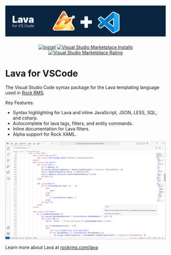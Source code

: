 <h1 align="center">
  <br>
  <a href="https://marketplace.visualstudio.com/items?itemName=TriumphTech.language-lava"><img src="https://raw.githubusercontent.com/Triumph-Tech/vscode-lava-syntax/master/images/hub-banner.png" alt="Lava for VSCode"></a>
</h1>


<p align="center">
    <a href="https://marketplace.visualstudio.com/items?itemName=TriumphTech.language-lava">
    <img alt="Install" src="https://img.shields.io/badge/vscode-install-blue.svg?style=popout-square"></a>
    <a href="https://marketplace.visualstudio.com/items?itemName=TriumphTech.language-lava">
    <img alt="Visual Studio Marketplace Installs" src="https://img.shields.io/visual-studio-marketplace/d/TriumphTech.language-lava?style=flat-square"></a>
    <a href="https://marketplace.visualstudio.com/items?itemName=TriumphTech.language-lava">
    <img alt="Visual Studio Marketplace Rating" src="https://img.shields.io/visual-studio-marketplace/r/TriumphTech.language-lava?style=flat-square">
    </a>
</p>


# Lava for VSCode

The Visual Studio Code syntax package for the Lava templating language used in [Rock RMS](https://www.rockrms.com).

Key Features:
- Syntax highlighting for Lava and inline JavaScript, JSON, LESS, SQL, and csharp.
- Autocomplete for lava tags, filters, and entity commands.
- Inline documentation for Lava filters.
- Alpha support for Rock XAML.

![Sample](https://raw.githubusercontent.com/Triumph-Tech/vscode-lava-syntax/master/images/sample.png)

Learn more about Lava at [rockrms.com/lava](https://community.rockrms.com/lava)
